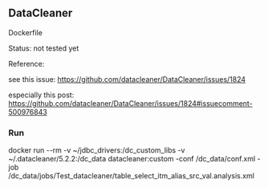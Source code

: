 ## DataCleaner

Dockerfile 

Status: not tested yet

Reference:

see this issue:
https://github.com/datacleaner/DataCleaner/issues/1824

especially this post:
https://github.com/datacleaner/DataCleaner/issues/1824#issuecomment-500976843

### Run

docker run --rm -v ~/jdbc_drivers:/dc_custom_libs -v ~/.datacleaner/5.2.2:/dc_data datacleaner:custom -conf /dc_data/conf.xml -job /dc_data/jobs/Test_datacleaner/table_select_itm_alias_src_val.analysis.xml


